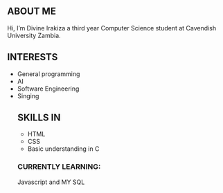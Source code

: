 ##       ABOUT ME
Hi, I’m Divine Irakiza a third year Computer Science student at Cavendish University Zambia.
 ##      INTERESTS 
 - General programming
 - AI
 - Software Engineering
- Singing
   ##    SKILLS IN
   - HTML
   - CSS
   - Basic understanding in C
   ### CURRENTLY LEARNING:
   Javascript and MY SQL  


<!---
DivineIrakiza/DivineIrakiza is a ✨ special ✨ repository because its `README.md` (this file) appears on your GitHub profile.
You can click the Preview link to take a look at your changes.
--->
